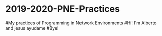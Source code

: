 # 2019-2020-PNE-Practices
#My practices of Programming in Network Environments
#Hi! I'm Alberto and jesus ayudame
#Bye!















